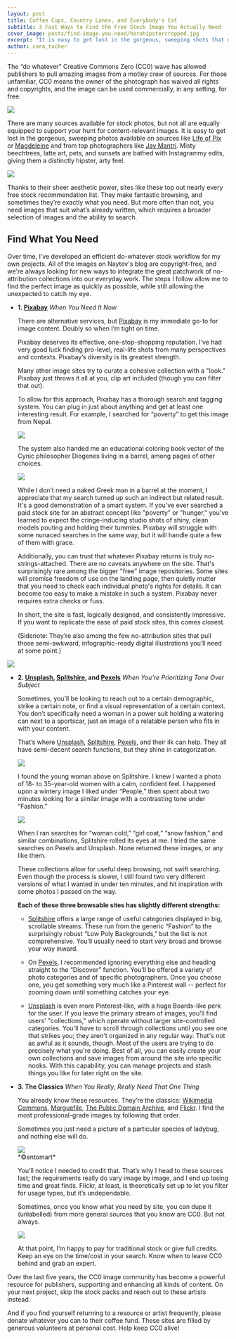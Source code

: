 ```yaml
---
layout: post
title: Coffee Cups, Country Lanes, and Everybody's Cat
subtitle: 3 Fast Ways to Find the Free Stock Image You Actually Need
cover_image: posts/find-image-you-need/herohipstercropped.jpg
excerpt: "It is easy to get lost in the gorgeous, sweeping shots that dominate most CC0 sites. Learn to find what your content is looking for, fast."
author: cara_tucker
---
```


The “do whatever” Creative Commons Zero (CC0) wave has allowed publishers to pull amazing images from a motley crew of sources. For those unfamiliar, CC0 means the owner of the photograph has waived all rights and copyrights, and the image can be used commercially, in any setting, for free. 

<div class="full zoomable"><img src="/images/posts/find-image-you-need/dognose.jpg"></div>

There are many sources available for stock photos, but not all are equally equipped to support your hunt for content-relevant images. It is easy to get lost in the gorgeous, sweeping photos available on sources like [Life of Pix](http://www.lifeofpix.com/) or [Magdeleine](http://magdeleine.co/) and from top photographers like [Jay Mantri](http://jaymantri.com/). Misty beechtrees, latte art, pets, and sunsets are bathed with Instagrammy edits, giving them a distinctly hipster, arty feel. 

<div class="full zoomable"><img src="/images/posts/find-image-you-need/mistylane.jpg"></div>

Thanks to their sheer aesthetic power, sites like these top out nearly every free stock recommendation list. They make fantastic browsing, and sometimes they’re exactly what you need. But more often than not, you need images that suit what’s already written, which requires a broader selection of images and the ability to search. 

## Find What You Need
Over time, I’ve developed an efficient do-whatever stock workflow for my own projects. All of the images on Naytev's blog are copyright-free, and we're always looking for new ways to integrate the great patchwork of no-attribution collections into our everyday work. The steps I follow allow me to find the perfect image as quickly as possible, while still allowing the unexpected to catch my eye. 

* **1. [Pixabay](https://pixabay.com/)**
	*When You Need It Now*

	There are alternative services, but [Pixabay](https://pixabay.com/) is my immediate go-to for image content. Doubly so when I’m tight on time.

	Pixabay deserves its effective, one-stop-shopping reputation. I’ve had very good luck finding pro-level, real-life shots from many perspectives and contexts. Pixabay’s diversity is its greatest strength. 

	Many other image sites try to curate a cohesive collection with a "look." Pixabay just throws it all at you, clip art included (though you can filter that out).

	To allow for this approach, Pixabay has a thorough search and tagging system. You can plug in just about anything and get at least one interesting result. For example, I searched for “poverty” to get this image from Nepal.

	<div class="full zoomable"><img src="/images/posts/find-image-you-need/povertynepal.jpg"></div>

	The system also handed me an educational coloring book vector of the Cynic philosopher Diogenes living in a barrel, among pages of other choices.

	<div class="full zoomable"><img src="/images/posts/find-image-you-need/povertydiogenes.png"></div>

	While I don’t need a naked Greek man in a barrel at the moment, I appreciate that my search turned up such an indirect but related result. It's a good demonstration of a smart system. If you've ever searched a paid stock site for an abstract concept like "poverty" or "hunger," you've learned to expect the cringe-inducing studio shots of shiny, clean models pouting and holding their tummies. Pixabay will struggle with some nunaced searches in the same way, but it will handle quite a few of them with grace.

	Additionally, you can trust that whatever Pixabay returns is truly no-strings-attached. There are no caveats anywhere on the site. That's surprisingly rare among the bigger "free" image repositories. Some sites will promise freedom of use on the landing page, then quietly mutter that you need to check each individual photo's rights for details. It can become too easy to make a mistake in such a system. Pixabay never requires extra checks or fuss.

	In short, the site is fast, logically designed, and consistently impressive. If you want to replicate the ease of paid stock sites, this comes closest.

	(Sidenote: They’re also among the few no-attribution sites that pull those semi-awkward, infographic-ready digital illustrations you’ll need at some point.)

<div class="full zoomable"><img src="/images/posts/find-image-you-need/infographicpeople.jpg"></div>

* **2. [Unsplash](https://unsplash.com/), [Splitshire](https://www.splitshire.com/), and [Pexels](https://www.pexels.com/)**
  *When You’re Prioritizing Tone Over Subject*

  Sometimes, you’ll be looking to reach out to a certain demographic, strike a certain note, or find a visual representation of a certain context. You don’t specifically need a woman in a power suit holding a watering can next to a sportscar, just an image of a relatable person who fits in with your content. 

  That’s where [Unsplash](https://unsplash.com/), [Splitshire](https://www.splitshire.com/), [Pexels](https://www.pexels.com/), and their ilk can help. They all have semi-decent search functions, but they shine in categorization. 

  <div class="full zoomable"><img src="/images/posts/find-image-you-need/girlincoat.jpg"></div>

  I found the young woman above on Splitshire. I knew I wanted a photo of 18- to 35-year-old women with a calm, confident feel. I happened upon a wintery image I liked under “People,” then spent about two minutes looking for a similar image with a contrasting tone under “Fashion.”

  <div class="full zoomable"><img src="/images/posts/find-image-you-need/fashiongirlincoat.jpg"></div>

  When I ran searches for “woman cold,” “girl coat,” “snow fashion,” and similar combinations, Splitshire rolled its eyes at me. I tried the same searches on Pexels and Unsplash. None returned these images, or any like them.

  These collections allow for useful deep browsing, not swift searching. Even though the process is slower, I still found two very different versions of what I wanted in under ten minutes, and hit inspiration with some photos I passed on the way. 

  **Each of these three browsable sites has slightly different strengths:**

	* [Splitshire](https://www.splitshire.com/) offers a large range of useful categories displayed in big, scrollable streams. These run from the generic “Fashion” to the surprisingly robust “Low Poly Backgrounds,” but the list is not comprehensive. You’ll usually need to start *very* broad and browse your way inward. 

	* On [Pexels](https://www.pexels.com/), I recommended ignoring everything else and heading straight to the “Discover” function. You’ll be offered a variety of photo categories and of specific photographers. Once you choose one, you get something very much like a Pinterest wall -- perfect for zooming down until something catches your eye.

	* [Unsplash](https://unsplash.com/) is even more Pinterest-like, with a huge Boards-like perk for the user. If you leave the primary stream of images, you'll find users' "collections," which operate without larger site-controlled categories. You'll have to scroll through collections until you see one that strikes you; they aren't organized in any regular way. That's not as awful as it sounds, though. Most of the users are trying to do precisely what you're doing. Best of all, you can easily create your own collections and save images from around the site into specific nooks. With this capability, you can manage projects and stash things you like for later right on the site.

* **3. The Classics**
  *When You Really, Really Need That One Thing*

  You already know these resources. They’re the classics: [Wikimedia Commons](https://commons.wikimedia.org/wiki/Main_Page), [Morguefile](https://www.morguefile.com/), [The Public Domain Archive](http://publicdomainarchive.com/), and [Flickr](https://www.flickr.com/). I find the most professional-grade images by following that order.

  Sometimes you just need a picture of a particular species of ladybug, and nothing else will do. 

  <div class="full zoomable"><img src="/images/posts/find-image-you-need/ladybuggrid.jpg"></div>
  *©entomart*

  You’ll notice I needed to credit that. That’s why I head to these sources last; the requirements really do vary image by image, and I end up losing time and great finds. Flickr, at least, is theoretically set up to let you filter for usage types, but it’s undependable.

  Sometimes, once you know what you need by site, you can dupe it (unlabelled) from more general sources that you know are CC0. But not always.

  <div class="full zoomable"><img src="/images/posts/find-image-you-need/ladybugplant.jpg"></div>

  At that point, I’m happy to pay for traditional stock or give full credits. Keep an eye on the time/cost in your search. Know when to leave CC0 behind and grab an expert.

Over the last five years, the CC0 image community has become a powerful resource for publishers, supporting and enhancing all kinds of content. On your next project, skip the stock packs and reach out to these artists instead.

And if you find yourself returning to a resource or artist frequently, please donate whatever you can to their coffee fund. These sites are filled by generous volunteers at personal cost. Help keep CC0 alive!